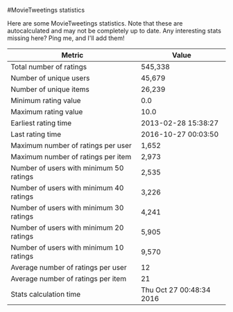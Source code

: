 #MovieTweetings statistics

Here are some MovieTweetings statistics. Note that these are autocalculated and may not be completely up to date. Any interesting stats missing here? Ping me, and I'll add them!

Metric | Value
--- | ---
Total number of ratings                 | 545,338
Number of unique users                  | 45,679
Number of unique items                  | 26,239
Minimum rating value                    | 0.0
Maximum rating value                    | 10.0
Earliest rating time                    | 2013-02-28 15:38:27
Last rating time                        | 2016-10-27 00:03:50
Maximum number of ratings per user      | 1,652
Maximum number of ratings per item      | 2,973
Number of users with minimum 50 ratings | 2,535
Number of users with minimum 40 ratings | 3,226
Number of users with minimum 30 ratings | 4,241
Number of users with minimum 20 ratings | 5,905
Number of users with minimum 10 ratings | 9,570
Average number of ratings per user      | 12
Average number of ratings per item      | 21
Stats calculation time                  | Thu Oct 27 00:48:34 2016

